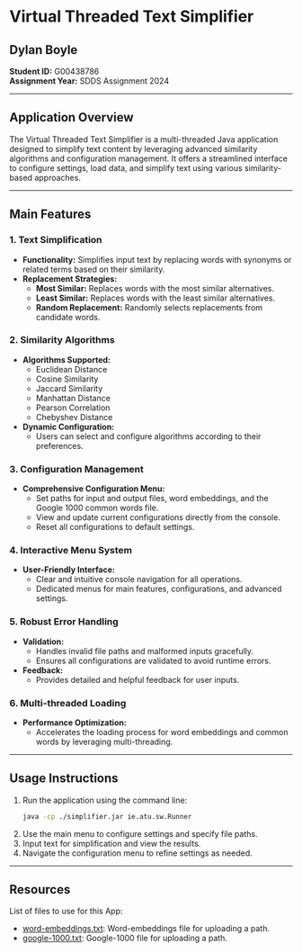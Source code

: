 # Virtual Threaded Text Simplifier

## Dylan Boyle
**Student ID:** G00438786  
**Assignment Year:** SDDS Assignment 2024

---

## Application Overview
The Virtual Threaded Text Simplifier is a multi-threaded Java application designed to simplify text content by leveraging advanced similarity algorithms and configuration management. It offers a streamlined interface to configure settings, load data, and simplify text using various similarity-based approaches.

---

## Main Features

### 1. Text Simplification
- **Functionality:** Simplifies input text by replacing words with synonyms or related terms based on their similarity.
- **Replacement Strategies:**
  - **Most Similar:** Replaces words with the most similar alternatives.
  - **Least Similar:** Replaces words with the least similar alternatives.
  - **Random Replacement:** Randomly selects replacements from candidate words.

### 2. Similarity Algorithms
- **Algorithms Supported:**
  - Euclidean Distance
  - Cosine Similarity
  - Jaccard Similarity
  - Manhattan Distance
  - Pearson Correlation
  - Chebyshev Distance
- **Dynamic Configuration:**
  - Users can select and configure algorithms according to their preferences.

### 3. Configuration Management
- **Comprehensive Configuration Menu:**
  - Set paths for input and output files, word embeddings, and the Google 1000 common words file.
  - View and update current configurations directly from the console.
  - Reset all configurations to default settings.

### 4. Interactive Menu System
- **User-Friendly Interface:**
  - Clear and intuitive console navigation for all operations.
  - Dedicated menus for main features, configurations, and advanced settings.

### 5. Robust Error Handling
- **Validation:**
  - Handles invalid file paths and malformed inputs gracefully.
  - Ensures all configurations are validated to avoid runtime errors.
- **Feedback:**
  - Provides detailed and helpful feedback for user inputs.

### 6. Multi-threaded Loading
- **Performance Optimization:**
  - Accelerates the loading process for word embeddings and common words by leveraging multi-threading.

---

## Usage Instructions

1. Run the application using the command line:
   ```bash
   java -cp ./simplifier.jar ie.atu.sw.Runner
   ```
2. Use the main menu to configure settings and specify file paths.
3. Input text for simplification and view the results.
4. Navigate the configuration menu to refine settings as needed.

---

## Resources 
List of files to use for this App:
- [word-embeddings.txt](Resources/word-embeddings.txt): Word-embeddings file for uploading a path.
- [google-1000.txt](Resources/google-1000.txt): Google-1000 file for uploading a path.
